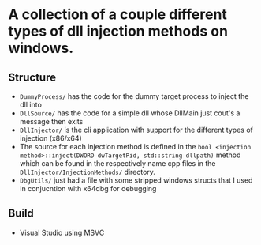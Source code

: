 # A collection of a couple different types of dll injection methods on windows.
## Structure
* `DummyProcess/` has the code for the dummy target process to inject the dll into
* `DllSource/` has the code for a simple dll whose DllMain just cout's a message then exits
* `DllInjector/` is the cli application with support for the different types of injection (x86/x64)
* The source for each injection method is defined in the `bool <injection method>::inject(DWORD dwTargetPid, std::string dllpath)` method which can be found in the respectively name cpp files in the `DllInjector/InjectionMethods/` directory.
* `DbgUtils/` just had a file with some stripped windows structs that I used in conjucntion with x64dbg for debugging
## Build
* Visual Studio using MSVC